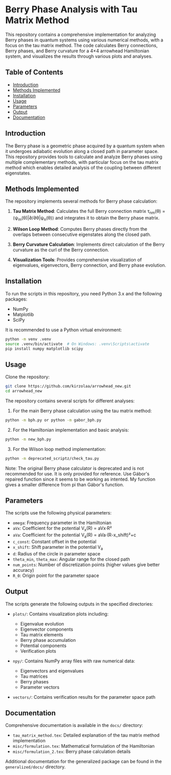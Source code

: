 # Berry Phase Analysis with Tau Matrix Method

This repository contains a comprehensive implementation for analyzing Berry phases in quantum systems using various numerical methods, with a focus on the tau matrix method. The code calculates Berry connections, Berry phases, and Berry curvature for a 4×4 arrowhead Hamiltonian system, and visualizes the results through various plots and analyses.

## Table of Contents
- [Introduction](#introduction)
- [Methods Implemented](#methods-implemented)
- [Installation](#installation)
- [Usage](#usage)
- [Parameters](#parameters)
- [Output](#output)
- [Documentation](#documentation)

## Introduction

The Berry phase is a geometric phase acquired by a quantum system when it undergoes adiabatic evolution along a closed path in parameter space. This repository provides tools to calculate and analyze Berry phases using multiple complementary methods, with particular focus on the tau matrix method which enables detailed analysis of the coupling between different eigenstates.

## Methods Implemented

The repository implements several methods for Berry phase calculation:

1. **Tau Matrix Method**: Calculates the full Berry connection matrix τ<sub>nm</sub>(θ) = ⟨ψ<sub>m</sub>(θ)|∂/∂θ|ψ<sub>n</sub>(θ)⟩ and integrates it to obtain the Berry phase matrix.

2. **Wilson Loop Method**: Computes Berry phases directly from the overlaps between consecutive eigenstates along the closed path.

3. **Berry Curvature Calculation**: Implements direct calculation of the Berry curvature as the curl of the Berry connection.

4. **Visualization Tools**: Provides comprehensive visualization of eigenvalues, eigenvectors, Berry connection, and Berry phase evolution.

## Installation

To run the scripts in this repository, you need Python 3.x and the following packages:
- NumPy
- Matplotlib
- SciPy

It is recommended to use a Python virtual environment:

```bash
python -m venv .venv
source .venv/bin/activate  # On Windows: .venv\Scripts\activate
pip install numpy matplotlib scipy
```

## Usage

Clone the repository:

```bash
git clone https://github.com/kirzolaa/arrowhead_new.git
cd arrowhead_new
```

The repository contains several scripts for different analyses:

1. For the main Berry phase calculation using the tau matrix method:
```bash
python -m bph.py or python -m gabor_bph.py
```

2. For the Hamiltonian implementation and basic analysis:
```bash
python -m new_bph.py
```

3. For the Wilson loop method implementation:
```bash
python -m deprecated_scriptz/check_tau.py
```

Note: The original Berry phase calculator is deprecated and is not recommended for use. It is only provided for reference. Use Gábor's repaired function since it seems to be working as intented. My function gives a smaller difference from pi than Gábor's function.

## Parameters

The scripts use the following physical parameters:

- `omega`: Frequency parameter in the Hamiltonian
- `aVx`: Coefficient for the potential V<sub>x</sub>(R) = aVx·R²
- `aVa`: Coefficient for the potential V<sub>a</sub>(R) = aVa·(R-x_shift)²+c
- `c_const`: Constant offset in the potential
- `x_shift`: Shift parameter in the potential V<sub>a</sub>
- `d`: Radius of the circle in parameter space
- `theta_min`, `theta_max`: Angular range for the closed path
- `num_points`: Number of discretization points (higher values give better accuracy)
- `R_0`: Origin point for the parameter space

## Output

The scripts generate the following outputs in the specified directories:

- `plots/`: Contains visualization plots including:
  - Eigenvalue evolution
  - Eigenvector components
  - Tau matrix elements
  - Berry phase accumulation
  - Potential components
  - Verification plots

- `npy/`: Contains NumPy array files with raw numerical data:
  - Eigenvectors and eigenvalues
  - Tau matrices
  - Berry phases
  - Parameter vectors

- `vectors/`: Contains verification results for the parameter space path

## Documentation

Comprehensive documentation is available in the `docs/` directory:

- `tau_matrix_method.tex`: Detailed explanation of the tau matrix method implementation
- `misc/formulation.tex`: Mathematical formulation of the Hamiltonian
- `misc/formulation_2.tex`: Berry phase calculation details

Additional documentation for the generalized package can be found in the `generalized/docs/` directory.